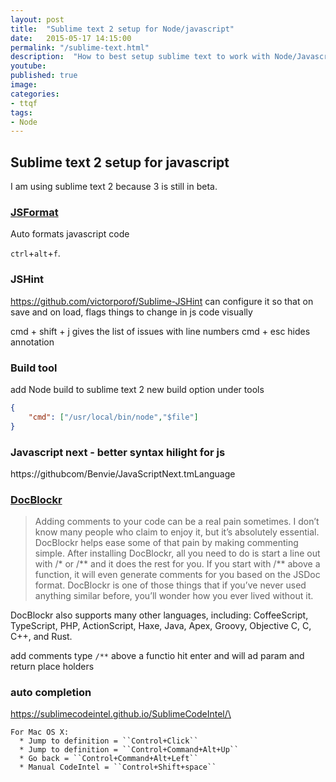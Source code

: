 ```yaml
---
layout: post
title:  "Sublime text 2 setup for Node/javascript"
date:   2015-05-17 14:15:00
permalink: "/sublime-text.html"
description:  "How to best setup sublime text to work with Node/Javascript"
youtube: 
published: true
image: 
categories: 
- ttqf
tags:
- Node
---
```



## Sublime text 2 setup for javascript 
<!-- //add to TTQF + add gifs for each of these -->
<!-- + link to this in learn node/leanr to code blog post
 -->

I am using sublime text 2 because 3 is still in beta.


### [JSFormat](https://github.com/jdc0589/JsFormat)

Auto formats javascript code 

`ctrl`+`alt`+`f`.

### JSHint 
https://github.com/victorporof/Sublime-JSHint 
can configure it so that on save and on load, flags things to change in js code visually

cmd + shift + j  gives the list of issues with line numbers 
cmd + esc hides annotation


### Build tool
add Node build to sublime text 2
new build option under tools

```json
{
    "cmd": ["/usr/local/bin/node","$file"]
}
```

### Javascript next - better syntax hilight for js 

https://githubcom/Benvie/JavaScriptNext.tmLanguage 

### [DocBlockr](https://packagecontrol.io/packages/DocBlockr)

>Adding comments to your code can be a real pain sometimes. I don’t know many people who claim to enjoy it, but it’s absolutely essential. DocBlockr helps ease some of that pain by making commenting simple. After installing DocBlockr, all you need to do is start a line out with /* or /** and it does the rest for you. If you start with /** above a function, it will even generate comments for you based on the JSDoc format. DocBlockr is one of those things that if you’ve never used anything similar before, you’ll wonder how you ever lived without it.

DocBlockr also supports many other languages, including: CoffeeScript, TypeScript, PHP, ActionScript, Haxe, Java, Apex, Groovy, Objective C, C, C++, and Rust.



add comments type `/**` above a functio hit enter and will ad param and return place holders 



### auto completion 

https://sublimecodeintel.github.io/SublimeCodeIntel/\

    For Mac OS X:
      * Jump to definition = ``Control+Click``
      * Jump to definition = ``Control+Command+Alt+Up``
      * Go back = ``Control+Command+Alt+Left``
      * Manual CodeIntel = ``Control+Shift+space``
